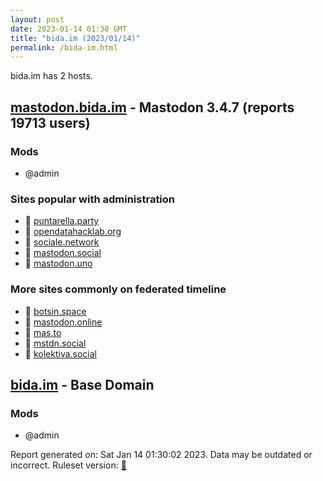 ```yaml
---
layout: post
date: 2023-01-14 01:30 GMT
title: "bida.im (2023/01/14)"
permalink: /bida-im.html
---
```


bida.im has 2 hosts.

## [mastodon.bida.im](https://mastodon.bida.im) - Mastodon 3.4.7 (reports 19713 users)

### Mods
 * @admin

### Sites popular with administration

* 🐘 [puntarella.party](/puntarella-party.html)
* 🐘 [opendatahacklab.org](/opendatahacklab-org.html)
* 🐘 [sociale.network](/sociale-network.html)
* 🐘 [mastodon.social](/mastodon-social.html)
* 🐘 [mastodon.uno](/mastodon-uno.html)

### More sites commonly on federated timeline

* 🐘 [botsin.space](/botsin-space.html)
* 🐘 [mastodon.online](/mastodon-online.html)
* 🐘 [mas.to](/mas-to.html)
* 🐘 [mstdn.social](/mstdn-social.html)
* 🐘 [kolektiva.social](/kolektiva-social.html)

## [bida.im](https://bida.im) - Base Domain

### Mods
 * @admin

Report generated on: Sat Jan 14 01:30:02 2023. Data may be outdated or incorrect.
Ruleset version: [🧁](/version-cupcake)
